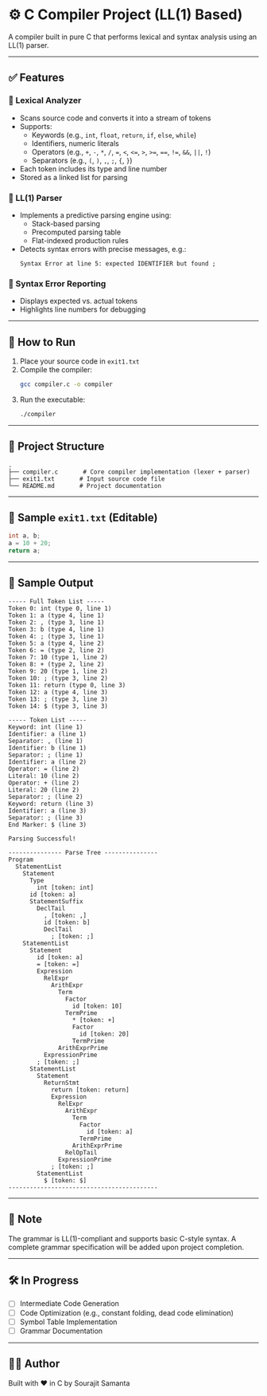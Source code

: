 # ⚙️ C Compiler Project (LL(1) Based)

A compiler built in pure C that performs lexical and syntax analysis using an LL(1) parser.

---

## ✅ Features

### 🔹 Lexical Analyzer
- Scans source code and converts it into a stream of tokens
- Supports:
  - Keywords (e.g., `int`, `float`, `return`, `if`, `else`, `while`)
  - Identifiers, numeric literals
  - Operators (e.g., `+`, `-`, `*`, `/`, `=`, `<`, `<=`, `>`, `>=`, `==`, `!=`, `&&`, `||`, `!`)
  - Separators (e.g., `(`, `)`, `,`, `;`, `{`, `}`)
- Each token includes its type and line number
- Stored as a linked list for parsing

### 🔹 LL(1) Parser
- Implements a predictive parsing engine using:
  - Stack-based parsing
  - Precomputed parsing table
  - Flat-indexed production rules
- Detects syntax errors with precise messages, e.g.:
  ```
  Syntax Error at line 5: expected IDENTIFIER but found ;
  ```

### 🔹 Syntax Error Reporting
- Displays expected vs. actual tokens
- Highlights line numbers for debugging

---

## 🚀 How to Run

1. Place your source code in `exit1.txt`
2. Compile the compiler:
   ```bash
   gcc compiler.c -o compiler
   ```
3. Run the executable:
   ```bash
   ./compiler
   ```

---

## 📁 Project Structure

```
.
├── compiler.c       # Core compiler implementation (lexer + parser)
├── exit1.txt       # Input source code file
└── README.md       # Project documentation
```

---

## 🧪 Sample `exit1.txt` (Editable)

```c
int a, b;
a = 10 + 20;
return a;
```

---

## 🧾 Sample Output

```
----- Full Token List -----
Token 0: int (type 0, line 1)
Token 1: a (type 4, line 1)
Token 2: , (type 3, line 1)
Token 3: b (type 4, line 1)
Token 4: ; (type 3, line 1)
Token 5: a (type 4, line 2)
Token 6: = (type 2, line 2)
Token 7: 10 (type 1, line 2)
Token 8: + (type 2, line 2)
Token 9: 20 (type 1, line 2)
Token 10: ; (type 3, line 2)
Token 11: return (type 0, line 3)
Token 12: a (type 4, line 3)
Token 13: ; (type 3, line 3)
Token 14: $ (type 3, line 3)

----- Token List -----
Keyword: int (line 1)
Identifier: a (line 1)
Separator: , (line 1)
Identifier: b (line 1)
Separator: ; (line 1)
Identifier: a (line 2)
Operator: = (line 2)
Literal: 10 (line 2)
Operator: + (line 2)
Literal: 20 (line 2)
Separator: ; (line 2)
Keyword: return (line 3)
Identifier: a (line 3)
Separator: ; (line 3)
End Marker: $ (line 3)

Parsing Successful!

--------------- Parse Tree ---------------
Program
  StatementList
    Statement
      Type
        int [token: int]
      id [token: a]
      StatementSuffix
        DeclTail
          , [token: ,]
          id [token: b]
          DeclTail
            ; [token: ;]
    StatementList
      Statement
        id [token: a]
        = [token: =]
        Expression
          RelExpr
            ArithExpr
              Term
                Factor
                  id [token: 10]
                TermPrime
                  * [token: +]
                  Factor
                    id [token: 20]
                  TermPrime
              ArithExprPrime
          ExpressionPrime
        ; [token: ;]
      StatementList
        Statement
          ReturnStmt
            return [token: return]
            Expression
              RelExpr
                ArithExpr
                  Term
                    Factor
                      id [token: a]
                    TermPrime
                  ArithExprPrime
                RelOpTail
              ExpressionPrime
            ; [token: ;]
        StatementList
          $ [token: $]
------------------------------------------
```

---

## 📌 Note

The grammar is LL(1)-compliant and supports basic C-style syntax. A complete grammar specification will be added upon project completion.

---

## 🛠️ In Progress

- [ ] Intermediate Code Generation
- [ ] Code Optimization (e.g., constant folding, dead code elimination)
- [ ] Symbol Table Implementation
- [ ] Grammar Documentation

---

## 👨‍💻 Author

Built with ❤️ in C by Sourajit Samanta
